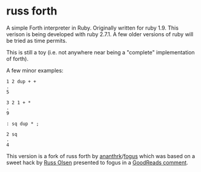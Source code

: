 russ forth
==========

A simple Forth interpreter in Ruby. Originally written for ruby 1.9. This
verison is being developed with ruby 2.7.1. A few older versions of ruby will
be tried as time permits.

This is still a toy (i.e. not anywhere near being a "complete" implementation
of forth).

A few minor examples:

    1 2 dup + +
    .
    5

    3 2 1 + *
    .
    9

    : sq dup * ;

    2 sq
    .
    4

This version is a fork of russ forth by [ananthrk](https://github.com/ananthrk)/[fogus](http://fogus.me/) which was based on a sweet hack by [Russ Olsen](http://jroller.com/rolsen/) presented to fogus in a [GoodReads comment](http://www.goodreads.com/review/show/120660311).
